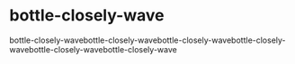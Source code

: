 # bottle-closely-wave
bottle-closely-wavebottle-closely-wavebottle-closely-wavebottle-closely-wavebottle-closely-wavebottle-closely-wave
